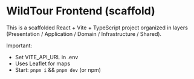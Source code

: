 # WildTour Frontend (scaffold)

This is a scaffolded React + Vite + TypeScript project organized in layers
(Presentation / Application / Domain / Infrastructure / Shared).

Important:
- Set VITE_API_URL in .env
- Uses Leaflet for maps
- Start: `pnpm i` && `pnpm dev` (or npm)

